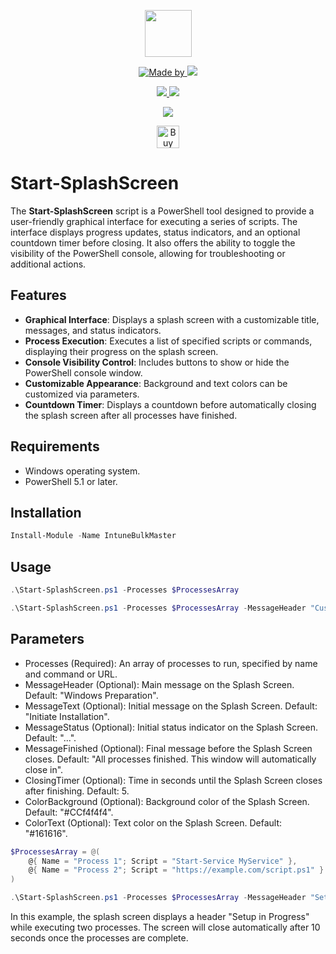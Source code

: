 <p align="center">
    <a href="https://scloud.work" alt="Florian Salzmann | scloud"></a>
            <img src="https://scloud.work/wp-content/uploads/Start-SplashScreen.webp" width="75" height="75" /></a>
</p>
<p align="center">
    <a href="https://www.linkedin.com/in/fsalzmann/">
        <img alt="Made by" src="https://img.shields.io/static/v1?label=made%20by&message=Florian%20Salzmann&color=04D361">
    </a>
    <a href="https://x.com/FlorianSLZ" alt="X / Twitter">
    	<img src="https://img.shields.io/twitter/follow/FlorianSLZ.svg?style=social"/>
    </a>
</p>
<p align="center">
    <a href="https://www.powershellgallery.com/packages/Start-SplashScreen/" alt="PowerShell Gallery Version">
        <img src="https://img.shields.io/powershellgallery/v/Start-SplashScreen.svg" />
    </a>
    <a href="https://www.powershellgallery.com/packages/Start-SplashScreen/" alt="PS Gallery Downloads">
        <img src="https://img.shields.io/powershellgallery/dt/Start-SplashScreen.svg" />
    </a>
</p>
<p align="center">
    <a href="https://raw.githubusercontent.com/FlorianSLZ/scloud/master/LICENSE" alt="GitHub License">
        <img src="https://img.shields.io/github/license/FlorianSLZ/Start-SplashScreen.svg" />
    </a>
</p>

<p align="center">
	<a href='https://ko-fi.com/G2G211KJI9' target='_blank'><img height='36' style='border:0px;height:36px;' src='https://storage.ko-fi.com/cdn/kofi1.png?v=3' border='0' alt='Buy Me a Coffee at ko-fi.com' /></a>
</p>

# Start-SplashScreen 

The **Start-SplashScreen** script is a PowerShell tool designed to provide a user-friendly graphical interface for executing a series of scripts. The interface displays progress updates, status indicators, and an optional countdown timer before closing. It also offers the ability to toggle the visibility of the PowerShell console, allowing for troubleshooting or additional actions.

## Features 

- **Graphical Interface**: Displays a splash screen with a customizable title, messages, and status indicators.
- **Process Execution**: Executes a list of specified scripts or commands, displaying their progress on the splash screen.
- **Console Visibility Control**: Includes buttons to show or hide the PowerShell console window.
- **Customizable Appearance**: Background and text colors can be customized via parameters.
- **Countdown Timer**: Displays a countdown before automatically closing the splash screen after all processes have finished.

## Requirements

- Windows operating system.
- PowerShell 5.1 or later.

## Installation

```powershell
Install-Module -Name IntuneBulkMaster 
```

## Usage

```powershell
.\Start-SplashScreen.ps1 -Processes $ProcessesArray 

.\Start-SplashScreen.ps1 -Processes $ProcessesArray -MessageHeader "Custom Header" -MessageText "Initializing..." -MessageStatus "Loading..." -MessageFinished "Done!" -ClosingTimer 10 -ColorBackground "#FFFFFF" -ColorText "#000000"

```

## Parameters
- Processes (Required): An array of processes to run, specified by name and command or URL.
- MessageHeader (Optional): Main message on the Splash Screen. Default: "Windows Preparation".
- MessageText (Optional): Initial message on the Splash Screen. Default: "Initiate Installation".
- MessageStatus (Optional): Initial status indicator on the Splash Screen. Default: "...".
- MessageFinished (Optional): Final message before the Splash Screen closes. Default: "All processes finished. This window will automatically close in".
- ClosingTimer (Optional): Time in seconds until the Splash Screen closes after finishing. Default: 5.
- ColorBackground (Optional): Background color of the Splash Screen. Default: "#CCf4f4f4".
- ColorText (Optional): Text color on the Splash Screen. Default: "#161616".

```powershell
$ProcessesArray = @(
    @{ Name = "Process 1"; Script = "Start-Service MyService" },
    @{ Name = "Process 2"; Script = "https://example.com/script.ps1" }
)

.\Start-SplashScreen.ps1 -Processes $ProcessesArray -MessageHeader "Setup in Progress" -MessageFinished "Installation Complete!" -ClosingTimer 10
```
In this example, the splash screen displays a header "Setup in Progress" while executing two processes. The screen will close automatically after 10 seconds once the processes are complete.

